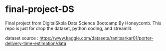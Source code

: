 # final-project-DS
Final project from DigitalSkola Data Science Bootcamp By Honeycomb.
This repo is just for drop the dataset, python coding, and streamlit.

dataset source :
https://www.kaggle.com/datasets/ranitsarkar01/porter-delivery-time-estimation/data
